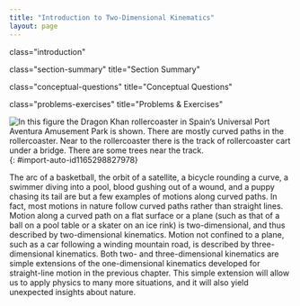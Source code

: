 ```yaml
---
title: "Introduction to Two-Dimensional Kinematics"
layout: page
---
```



<cnx-pi data-type="cnx.flag.introduction"> class="introduction" </cnx-pi>

<cnx-pi data-type="cnx.eoc">class="section-summary" title="Section Summary"</cnx-pi>

<cnx-pi data-type="cnx.eoc">class="conceptual-questions" title="Conceptual Questions"</cnx-pi>

<cnx-pi data-type="cnx.eoc">class="problems-exercises" title="Problems &amp; Exercises"</cnx-pi>

 ![In this figure the Dragon Khan rollercoaster in Spain&#x2019;s Universal Port Aventura Amusement Park is shown. There are mostly curved paths in the rollercoaster. Near to the rollercoaster there is the track of rollercoaster cart under a bridge. There are some trees near the track.](../resources/Figure_03_00_01a.jpg "Everyday motion that we experience is, thankfully, rarely as tortuous as a rollercoaster ride like this&#x2014;the Dragon Khan in Spain&#x2019;s Universal Port Aventura Amusement Park. However, most motion is in curved, rather than straight-line, paths. Motion along a curved path is two- or three-dimensional motion, and can be described in a similar fashion to one-dimensional motion. (credit: Boris23/Wikimedia Commons)"){: #import-auto-id1165298827978}

The arc of a basketball, the orbit of a satellite, a bicycle rounding a curve, a swimmer diving into a pool, blood gushing out of a wound, and a puppy chasing its tail are but a few examples of motions along curved paths. In fact, most motions in nature follow curved paths rather than straight lines. Motion along a curved path on a flat surface or a plane (such as that of a ball on a pool table or a skater on an ice rink) is two-dimensional, and thus described by two-dimensional kinematics. Motion not confined to a plane, such as a car following a winding mountain road, is described by three-dimensional kinematics. Both two- and three-dimensional kinematics are simple extensions of the one-dimensional kinematics developed for straight-line motion in the previous chapter. This simple extension will allow us to apply physics to many more situations, and it will also yield unexpected insights about nature.

